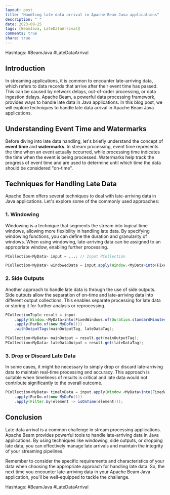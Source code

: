 ```yaml
---
layout: post
title: "Handling late data arrival in Apache Beam Java applications"
description: " "
date: 2023-09-25
tags: [BeamJava, LateDataArrival]
comments: true
share: true
---
```


Hashtags: #BeamJava #LateDataArrival

## Introduction
In streaming applications, it is common to encounter late-arriving data, which refers to data records that arrive after their event time has passed. This can be caused by network delays, out-of-order processing, or data ingestion delays. Apache Beam, a powerful data processing framework, provides ways to handle late data in Java applications. In this blog post, we will explore techniques to handle late data arrival in Apache Beam Java applications.

## Understanding Event Time and Watermarks
Before diving into late data handling, let's briefly understand the concept of **event time** and **watermarks**. In stream processing, event time represents the time when an event actually occurred, while processing time indicates the time when the event is being processed. Watermarks help track the progress of event time and are used to determine until which time the data should be considered "on-time".

## Techniques for Handling Late Data
Apache Beam offers several techniques to deal with late-arriving data in Java applications. Let's explore some of the commonly used approaches:

### 1. Windowing
Windowing is a technique that segments the stream into logical time windows, allowing more flexibility in handling late data. By specifying windowing functions, you can define the duration and granularity of windows. When using windowing, late-arriving data can be assigned to an appropriate window, enabling further processing.

```java
PCollection<MyData> input = ...; // Input PCollection

PCollection<MyData> windowedData = input.apply(Window.<MyData>into(FixedWindows.of(Duration.standardMinutes(5))));
```

### 2. Side Outputs
Another approach to handle late data is through the use of side outputs. Side outputs allow the separation of on-time and late-arriving data into different output collections. This enables separate processing for late data or storing it for further analysis or reprocessing.

```java
PCollectionTuple result = input
    .apply(Window.<MyData>into(FixedWindows.of(Duration.standardMinutes(5))))
    .apply(ParDo.of(new MyDoFn()))
    .withOutputTags(mainOutputTag, lateDataTag);

PCollection<MyData> mainOutput = result.get(mainOutputTag);
PCollection<MyData> lateDataOutput = result.get(lateDataTag);
```

### 3. Drop or Discard Late Data
In some cases, it might be necessary to simply drop or discard late-arriving data to maintain real-time processing and accuracy. This approach is suitable when timeliness of results is critical and late data would not contribute significantly to the overall outcome.

```java
PCollection<MyData> timelyData = input.apply(Window.<MyData>into(FixedWindows.of(Duration.standardMinutes(5))))
    .apply(ParDo.of(new MyDoFn()))
    .apply(Filter.by(element -> isOnTime(element)));
```

## Conclusion
Late data arrival is a common challenge in stream processing applications. Apache Beam provides powerful tools to handle late-arriving data in Java applications. By using techniques like windowing, side outputs, or dropping late data, you can effectively manage late arrivals and maintain the integrity of your streaming pipelines.

Remember to consider the specific requirements and characteristics of your data when choosing the appropriate approach for handling late data. So, the next time you encounter late-arriving data in your Apache Beam Java application, you'll be well-equipped to tackle the challenge.

Hashtags: #BeamJava #LateDataArrival